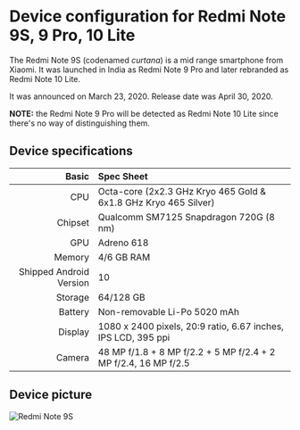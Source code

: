 Device configuration for Redmi Note 9S, 9 Pro, 10 Lite
=========================================

The Redmi Note 9S (codenamed _curtana_) is a mid range smartphone from Xiaomi. It was launched in India as Redmi Note 9 Pro and later rebranded as Redmi Note 10 Lite.

It was announced on March 23, 2020. Release date was April 30, 2020.

**NOTE:** the Redmi Note 9 Pro will be detected as Redmi Note 10 Lite since there's no way of distinguishing them.

## Device specifications

Basic   | Spec Sheet
-------:|:-------------------------
CPU     | Octa-core (2x2.3 GHz Kryo 465 Gold & 6x1.8 GHz Kryo 465 Silver)
Chipset | Qualcomm SM7125 Snapdragon 720G (8 nm)
GPU     | Adreno 618
Memory  | 4/6 GB RAM
Shipped Android Version | 10
Storage | 64/128 GB
Battery | Non-removable Li-Po 5020 mAh
Display | 1080 x 2400 pixels, 20:9 ratio, 6.67 inches, IPS LCD, 395 ppi
Camera  | 48 MP f/1.8 + 8 MP f/2.2 + 5 MP f/2.4 + 2 MP f/2.4, 16 MP f/2.5

## Device picture

![Redmi Note 9S](https://it.edwaybuy.com/media/catalog/product/cache/4/thumbnail/600x/17f82f742ffe127f42dca9de82fb58b1/r/e/redmi_note_9_1_1.png "Redmi Note 9S")
